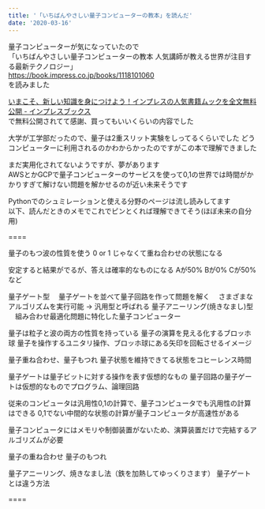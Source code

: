 ```yaml
---
title: '「いちばんやさしい量子コンピューターの教本」を読んだ'
date: '2020-03-16'
---
```


量子コンピューターが気になっていたので  
「いちばんやさしい量子コンピューターの教本 人気講師が教える世界が注目する最新テクノロジー」  
https://book.impress.co.jp/books/1118101060  
を読みました

[いまこそ、新しい知識を身につけよう！インプレスの人気書籍ムックを全文無料公開 \- インプレスブックス](https://book.impress.co.jp/items/tameshiyomi?page=topbar)  
で無料公開されてて感謝、買ってもいいくらいの内容でした  

大学が工学部だったので、量子は2重スリット実験をしってるくらいでした
どうコンピューターに利用されるのかわからかったのですがこの本で理解できました  

まだ実用化されてないようですが、夢があります  
AWSとかGCPで量子コンピューターのサービスを使って0,1の世界では時間がかかりすぎて解けない問題を解かせるのが近い未来そうです  

Pythonでのシュミレーションと使える分野のページは流し読みしてます  
以下、読んだときのメモでこれでピンとくれば理解できてそう(ほぼ未来の自分用)

====

量子のもつ波の性質を使う
0 or 1 じゃなくて重ね合わせの状態になる

安定すると結果がでるが、答えは確率的なものになる
Aが50% Bが0% Cが50%など

量子ゲート型
　量子ゲートを並べて量子回路を作って問題を解く
　さまざまなアルゴリズムを実行可能 -> 汎用型と呼ばれる
量子アニーリング(焼きなまし)型
　組み合わせ最適化問題に特化した量子コンピューター

量子は粒子と波の両方の性質を持っている
量子の演算を見える化するブロッホ球
量子を操作するユニタリ操作、ブロッホ球にある矢印を回転させるイメージ

量子重ね合わせ、量子もつれ
量子状態を維持できてる状態をコヒーレンス時間

量子ゲートは量子ビットに対する操作を表す仮想的なもの
量子回路の量子ゲートは仮想的なものでプログラム、論理回路

従来のコンピュータは汎用性0,1の計算で、量子コンピュータでも汎用性の計算はできる
0,1でない中間的な状態の計算が量子コンピュータが高速性がある

量子コンピュータにはメモリや制御装置がないため、演算装置だけで完結するアルゴリズムが必要

量子の重ね合わせ
量子のもつれ

量子アニーリング、焼きなまし法（鉄を加熱してゆっくりさます）
量子ゲートとは違う方法

====